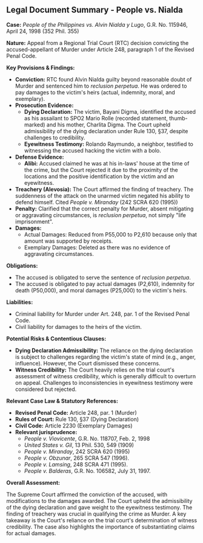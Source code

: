 ## Legal Document Summary - People vs. Nialda

**Case:** *People of the Philippines vs. Alvin Nialda y Lugo*, G.R. No. 115946, April 24, 1998 (352 Phil. 355)

**Nature:** Appeal from a Regional Trial Court (RTC) decision convicting the accused-appellant of Murder under Article 248, paragraph 1 of the Revised Penal Code.

**Key Provisions & Findings:**

*   **Conviction:** RTC found Alvin Nialda guilty beyond reasonable doubt of Murder and sentenced him to *reclusion perpetua*. He was ordered to pay damages to the victim's heirs (actual, indemnity, moral, and exemplary).
*   **Prosecution Evidence:**
    *   **Dying Declaration:** The victim, Bayani Digma, identified the accused as his assailant to SPO2 Mario Rolle (recorded statement, thumb-marked) and his mother, Charlita Digma. The Court upheld admissibility of the dying declaration under Rule 130, §37, despite challenges to credibility.
    *   **Eyewitness Testimony:** Rolando Raymundo, a neighbor, testified to witnessing the accused hacking the victim with a bolo.
*   **Defense Evidence:**
    *   **Alibi:** Accused claimed he was at his in-laws' house at the time of the crime, but the Court rejected it due to the proximity of the locations and the positive identification by the victim and an eyewitness.
*   **Treachery (Alevosia):** The Court affirmed the finding of treachery. The suddenness of the attack on the unarmed victim negated his ability to defend himself. Cited *People v. Miranday* (242 SCRA 620 (1995))
*   **Penalty:** Clarified that the correct penalty for Murder, absent mitigating or aggravating circumstances, is *reclusion perpetua*, not simply "life imprisonment".
*   **Damages:**
    *   Actual Damages: Reduced from P55,000 to P2,610 because only that amount was supported by receipts.
    *   Exemplary Damages: Deleted as there was no evidence of aggravating circumstances.

**Obligations:**

*   The accused is obligated to serve the sentence of *reclusion perpetua*.
*   The accused is obligated to pay actual damages (P2,610), indemnity for death (P50,000), and moral damages (P25,000) to the victim's heirs.

**Liabilities:**

*   Criminal liability for Murder under Art. 248, par. 1 of the Revised Penal Code.
*   Civil liability for damages to the heirs of the victim.

**Potential Risks & Contentious Clauses:**

*   **Dying Declaration Admissibility:** The reliance on the dying declaration is subject to challenges regarding the victim's state of mind (e.g., anger, influence). However, the Court dismissed these concerns.
*   **Witness Credibility:** The Court heavily relies on the trial court's assessment of witness credibility, which is generally difficult to overturn on appeal. Challenges to inconsistencies in eyewitness testimony were considered but rejected.

**Relevant Case Law & Statutory References:**

*   **Revised Penal Code:** Article 248, par. 1 (Murder)
*   **Rules of Court:** Rule 130, §37 (Dying Declaration)
*   **Civil Code:** Article 2230 (Exemplary Damages)
*   **Relevant jurisprudence:**
    *   *People v. Viovicente*, G.R. No. 118707, Feb. 2, 1998
    *   *United States v. Gil*, 13 Phil. 530, 549 (1909)
    *   *People v. Miranday*, 242 SCRA 620 (1995)
    *   *People v. Obzunar*, 265 SCRA 547 (1996).
    *   *People v. Lamsing*, 248 SCRA 471 (1995).
    *   *People v. Balderas*, G.R. No. 106582, July 31, 1997.

**Overall Assessment:**

The Supreme Court affirmed the conviction of the accused, with modifications to the damages awarded. The Court upheld the admissibility of the dying declaration and gave weight to the eyewitness testimony. The finding of treachery was crucial in qualifying the crime as Murder. A key takeaway is the Court's reliance on the trial court's determination of witness credibility. The case also highlights the importance of substantiating claims for actual damages.
